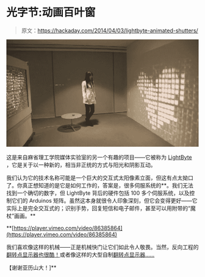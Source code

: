 # 光字节:动画百叶窗

> 原文：<https://hackaday.com/2014/04/03/lightbyte-animated-shutters/>

![lighrbright](img/76829087ace9ecd29c3e4e585279c73d.png)

这是来自麻省理工学院媒体实验室的另一个有趣的项目——它被称为 [LightByte](http://augmentingnature.com/) ，它是关于以一种新的，相当非正统的方式与阳光和阴影互动。

我们认为它的技术名称可能是一个巨大的交互式太阳像素立面，但这有点太拗口了。你真正想知道的是它是如何工作的，答案是，很多伺服系统的**。我们无法找到一个确切的数字，但 LightByte 背后的硬件包括 100 多个伺服系统，以及控制它们的 Arduinos 矩阵。虽然这本身就很令人印象深刻，但它会变得更好——它实际上是完全交互式的；识别手势，回复短信和电子邮件，甚至可以用附带的“魔杖”画画。**

**[https://player.vimeo.com/video/86385864](https://player.vimeo.com/video/86385864)

我们喜欢像这样的机械——正是机械快门让它们如此令人敬畏。当然，反向工程的[翻转点显示器也很酷！](http://hackaday.com/2013/11/04/hacking-a-flip-dot-display/)或者像这样的大型自制[翻转点显示器……](http://hackaday.com/2012/07/19/flip-dot-display-is-an-advertising-experience-we-can-get-behind/)

【谢谢亚历山大！]**